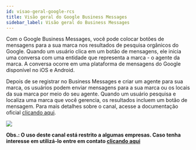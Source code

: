 ```yaml
---
id: visao-geral-google-rcs
title: Visão geral do Google Business Messages
sidebar_label: Visão geral do Business Messages
---
```


Com o Google Business Messages, você pode colocar botões de mensagens para a sua marca nos resultados de pesquisa orgânicos do Google. Quando um usuário clica em um botão de mensagens, ele inicia uma conversa com uma entidade que representa a marca - o agente da marca. A conversa ocorre em uma plataforma de mensagens do Google disponível no iOS e Android.

Depois de se registrar no Business Messages e criar um agente para sua marca, os usuários podem enviar mensagens para a sua marca ou os locais da sua marca por meio do seu agente. Quando um usuário pesquisa e localiza uma marca que você gerencia, os resultados incluem um botão de mensagem. Para mais detalhes sobre o canal, acesse a documentação oficial [clicando aqui](https://developers.google.com/business-communications/business-messages).

![](/img/channels/google-rcs/visao-geral-01.png)

**Obs.: O uso deste canal está restrito a algumas empresas. Caso tenha interesse em utilizá-lo entre em contato [clicando aqui](mailto:community@take.net)**


<!-- Rating frame -->
<script type="text/javascript" src="/scripts/rating.js"></script>